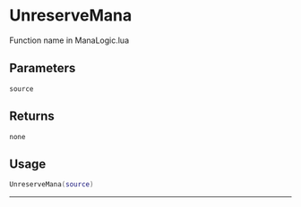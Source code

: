 # UnreserveMana
Function name in ManaLogic.lua
## Parameters
`source`
## Returns
`none`
## Usage
```lua
UnreserveMana(source)
```
---
